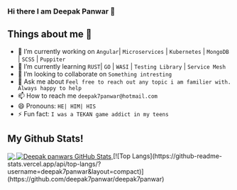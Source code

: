### Hi there I am Deepak Panwar 👋

<!--
**deepak7panwar/deepak7panwar** is a ✨ _special_ ✨ repository because its `README.md` (this file) appears on your GitHub profile.
-->

## Things about me 🙂

- 🔭 I’m currently working on `Angular`| `Microservices` | `Kubernetes` | `MongoDB` | `SCSS` | `Puppiter`
- 🌱 I’m currently learning `RUST`| `GO` | `WASI` | `Testing Library` | `Service Mesh`
- 👯 I’m looking to collaborate on `Something intresting`
- 💬 Ask me about `Feel free to reach out any topic i am familier with. Always happy to help`
- 📫 How to reach me `deepak7panwar@hotmail.com`
- 😄 Pronouns: `HE| HIM| HIS`
- ⚡ Fun fact: `I was a TEKAN game addict in my teens`


## My Github Stats!
<a href="https://github.com/deepak7panwar/deepak7panwar">
  <img align="center" src="https://github-readme-stats.vercel.app/api/top-langs/?username=deepak7panwar&hide=html,css" />
</a>
<a href="https://github.com/deepak7panwar/deepak7panwar">
  <img align="center" src="https://github-readme-stats.vercel.app/api/?username=deepak7panwar&show_icons=true&line_height=32" alt="Deepak panwars GitHub Stats" />
</a>
[![Top Langs](https://github-readme-stats.vercel.app/api/top-langs/?username=deepak7panwar&layout=compact)](https://github.com/deepak7panwar/deepak7panwar)



